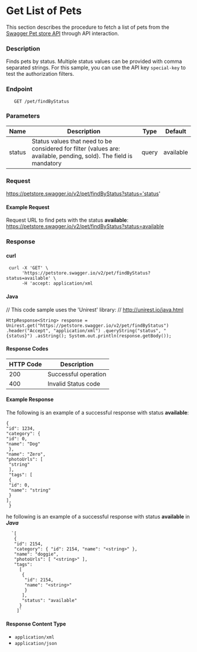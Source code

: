 
# Get List of Pets

This section describes the procedure to fetch a list of pets from the  [Swagger Pet store API](https://petstore.swagger.io/) through API interaction.

### Description
Finds pets by status.
Multiple status values can be provided with comma separated strings.
For this sample, you can use the API key `special-key` to test the authorization filters.

### Endpoint
       GET /pet/findByStatus

### Parameters

| Name|Description|Type  |Default|
|--------|-------------------------------------------------------------------------------------------|------|------------|
| status |Status values that need to be considered for filter (values are: available, pending, sold). The field is mandatory |query | available


### Request
https://petstore.swagger.io/v2/pet/findByStatus?status='status'

#### Example Request
Request URL to find pets with the status **available**: 
https://petstore.swagger.io/v2/pet/findByStatus?status=available


### Response
#### curl

     curl -X 'GET' \
          'https://petstore.swagger.io/v2/pet/findByStatus?status=available' \
          -H 'accept: application/xml

#### Java
// This code sample uses the 'Unirest' library: 
// http://unirest.io/java.html 

    HttpResponse<String> response = Unirest.get("https://petstore.swagger.io/v2/pet/findByStatus") .header("Accept", "application/xml") .queryString("status", "{status}") .asString(); System.out.println(response.getBody());

#### Response Codes

| HTTP Code       |Description                          |           
|--------------|-------------------------------|
|200           |Successful operation   
|400           |Invalid Status code

#### Example Response
The following is an example of a successful  response with status **available**:

    {
    "id": 1234,
    "category": {
    "id": 0,
    "name": "Dog"
     },
    "name": "Zero",
    "photoUrls": [
     "string"
     ],
     "tags": [
     {
     "id": 0,
     "name": "string"
     }
    ],
     }

he following is an example of a successful  response with status **available** in ***Java***

      `[ 
       { 
       "id": 2154, 
       "category": { "id": 2154, "name": "<string>" }, 
       "name": "doggie", 
       "photoUrls": [ "<string>" ], 
       "tags": 
         [ 
          { 
           "id": 2154, 
           "name": "<string>" 
           } 
          ], 
          "status": "available" 
         } 
        ]` 


#### Response Content Type
-   `application/xml`  
-   `application/json`


<!--stackedit_data:
eyJoaXN0b3J5IjpbMTEwOTI3NzM0OSwtMTE2NDIzOTQ5MCwtMT
YzNTIwMzg2OCwxNDgwOTEyNDk1LC0xMTExNTU4MzIxLDExMDU3
MTAwNzYsMTc3MzQ0MzY4NiwxNDUwMDExODY4XX0=
-->